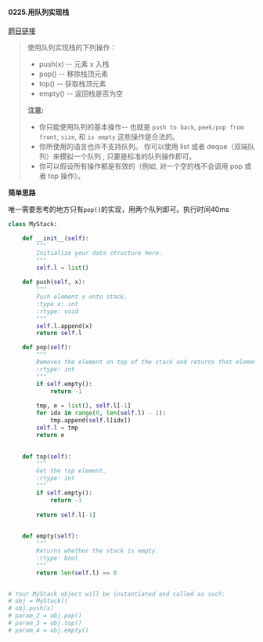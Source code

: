 #### 0225.用队列实现栈
[题目链接](https://leetcode-cn.com/problems/implement-stack-using-queues/)
> 使用队列实现栈的下列操作：
>
> - push(x) -- 元素 x 入栈
> - pop() -- 移除栈顶元素
> - top() -- 获取栈顶元素
> - empty() -- 返回栈是否为空
>
> **注意:**
>
> - 你只能使用队列的基本操作-- 也就是 `push to back`, `peek/pop from front`, `size`, 和 `is empty` 这些操作是合法的。
> - 你所使用的语言也许不支持队列。 你可以使用 list 或者 deque（双端队列）来模拟一个队列 , 只要是标准的队列操作即可。
> - 你可以假设所有操作都是有效的（例如, 对一个空的栈不会调用 pop 或者 top 操作）。

**简单思路**

唯一需要思考的地方只有```pop()```的实现，用两个队列即可。执行时间40ms

```python
class MyStack:

    def __init__(self):
        """
        Initialize your data structure here.
        """
        self.l = list()
        
    def push(self, x):
        """
        Push element x onto stack.
        :type x: int
        :rtype: void
        """
        self.l.append(x)
        return self.l

    def pop(self):
        """
        Removes the element on top of the stack and returns that element.
        :rtype: int
        """
        if self.empty():
            return -1
        
        tmp, e = list(), self.l[-1]
        for idx in range(0, len(self.l) - 1):
            tmp.append(self.l[idx])
        self.l = tmp
        return e
        

    def top(self):
        """
        Get the top element.
        :rtype: int
        """
        if self.empty():
            return -1
        
        return self.l[-1]
        

    def empty(self):
        """
        Returns whether the stack is empty.
        :rtype: bool
        """
        return len(self.l) == 0


# Your MyStack object will be instantiated and called as such:
# obj = MyStack()
# obj.push(x)
# param_2 = obj.pop()
# param_3 = obj.top()
# param_4 = obj.empty()
```
